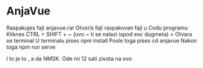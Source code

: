 # AnjaVue

Raspakujes fajt anjavue.rar 
Otvoris fajl raspakovan fajl u Codu programu
Kliknes CTRL + SHIFT + ~     (ovo ~ ti se nalazi ispod esc dugmeta) = Otvara se terminal
U terminalu pises npm install
Posle toga pises cd anjavue
Nakon toga npm run serve

I to je to , a da NMSK. Ode mi 12 sati zivota na ovo
